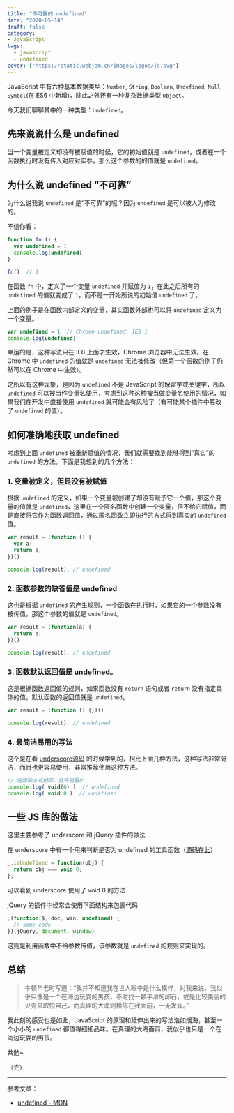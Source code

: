 ```yaml
---
title: "不可靠的 undefined"
date: "2020-05-14"
draft: false
category:
- JavaScript
tags:
  - javascript
  - undefined
cover: ["https://static.webjam.cn/images/logos/js.svg"]
---
```


JavaScript 中有六种基本数据类型：`Number`, `String`, `Boolean`, `Undefined`, `Null`, `Symbol`(在 ES6 中新增)，除此之外还有一种复杂数据类型 `Object`。

今天我们聊聊其中的一种类型：`Undefined`。

## 先来说说什么是 undefined

当一个变量被定义却没有被赋值的时候，它的初始值就是 `undefined`，或者在一个函数执行时没有传入对应对实参，那么这个参数的的值就是 `undefined`。

## 为什么说 undefined “不可靠”

为什么说我说 `undefined` 是“不可靠”的呢？因为 `undefined` 是可以被人为修改的。

不信你看：

```js
function fn () {
  var undefined = 1
  console.log(undefined)
}

fn()  // 1
```

在函数 `fn` 中，定义了一个变量 `undefined` 并赋值为 `1`，在此之后所有的 `undefined` 的值就变成了 `1`，而不是一开始所说的初始值 `undefined` 了。

上面的例子是在函数内部定义的变量，其实函数外部也可以将 `undefined` 定义为一个变量。

```js
var undefined = 1  // Chrome undefined; IE8 1
console.log(undefined)
```

幸运的是，这种写法只在 IE8 上面才生效，Chrome 浏览器中无法生效。在 Chrome 中 `undefined` 的值就是 `undefined` 无法被修改（但第一个函数的例子仍然可以在 Chrome 中生效）。

之所以有这种现象，是因为 `undefined` 不是 JavaScript 的保留字或关键字，所以 `undefined` 可以被当作变量名使用，考虑到这种这种被当做变量名使用的情况，如果我们在开发中直接使用 `undefined` 就可能会有风险了（有可能某个插件中篡改了 `undefined` 的值）。

## 如何准确地获取 undefined

考虑到上面 `undefined` 被重新赋值的情况，我们就需要找到能够得到“真实”的 `undefined` 的方法。下面是我想到的几个方法：

### 1. 变量被定义，但是没有被赋值

根据 `undefined` 的定义，如果一个变量被创建了却没有赋予它一个值，那这个变量的值就是 `undefined`，这里在一个匿名函数中创建一个变量，但不给它赋值，而是直接将它作为函数返回值，通过匿名函数立即执行的方式得到真实的 `undefined` 值。

```js
var result = (function () {
  var a;
  return a;
})()

console.log(result); // undefined
```

### 2. 函数参数的缺省值是 undefined

这也是根据 `undefined` 的产生规则，一个函数在执行时，如果它的一个参数没有被传值，那这个参数的值就是 `undefined`。

```js
var result = (function(a) {
  return a;
})()

console.log(result); // undefined
```

### 3. 函数默认返回值是 undefined。

这是根据函数返回值的规则，如果函数没有 `return` 语句或者 `return` 没有指定具体的值，默认函数的返回值就是 `undefined`。

```js
var result = (function () {})()

console.log(result); // undefined
```

### 4. 最简洁易用的写法

这个是在看 [underscore源码](https://github.com/jashkenas/underscore/blob/1.10.2/underscore.js#L1375) 的时候学到的，相比上面几种方法，这种写法非常简洁，而且也更容易使用，非常推荐使用这种方法。

```js
// 这两种方式相同，且开销最小
console.log( void(0) )  // undefined
console.log( void 0 )  // undefined
```

## 一些 JS 库的做法

这里主要参考了 underscore 和 jQuery 插件的做法

在 underscore 中有一个用来判断是否为 undefined 的工具函数（[源码在此](https://github.com/jashkenas/underscore/blob/1.10.2/underscore.js#L1375)）

```js
_.isUndefined = function(obj) {
  return obj === void 0;
};
```

可以看到 underscore 使用了 void 0 的方法

jQuery 的插件中经常会使用下面结构来包裹代码

```js
;(function($, doc, win, undefined) {
  // some code
})(jQuery, document, window)
```

这则是利用函数中不给参数传值，该参数就是 `undefined` 的规则来实现的。

## 总结

> 牛顿年老时写道：“我并不知道我在世人眼中是什么模样，对我来说，我似乎只像是一个在海边玩耍的男孩，不时找一颗平滑的卵石，或是比较美丽的贝壳来取悦自己，而真理的大海则横陈在我面前，一无发现。”

我此刻的感受也是如此，JavaScript 的原理和延伸出来的写法浩如烟海，甚至一个小小的 `undefined` 都值得细细品味。在真理的大海面前，我似乎也只是一个在海边玩耍的男孩。

共勉~

（完）

---

参考文章：
- [undefined - MDN ](https://developer.mozilla.org/zh-CN/docs/Web/JavaScript/Reference/Global_Objects/undefined)
